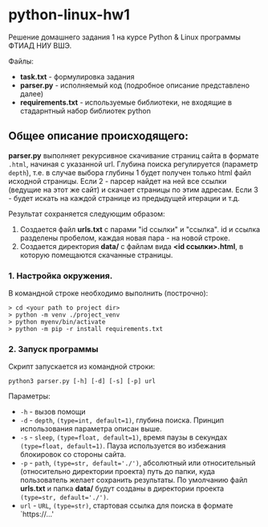 # python-linux-hw1
Решение домашнего задания 1 на курсе Python & Linux программы ФТИАД НИУ ВШЭ.

Файлы:
- **task.txt** - формулировка задания
- **parser.py** - исполняемый код (подробное описание представлено далее)
- **requirements.txt** - используемые библиотеки, не входящие в стадарнтный набор библиотек python

## Общее описание происходящего:

**parser.py** выполняет рекурсивное скачивание страниц сайта в формате `.html`, начиная с указанной url. Глубина поиска регулируется (параметр `depth`), т.е. в случае выбора глубины 1 будет получен только html файл исходной страницы. Если 2 - парсер найдет на ней все ссылки (ведущие на этот же сайт) и скачает страницы по этим адресам. Если 3 - будет искать на каждой странице из предыдущей итерации и т.д. 

Результат сохраняется следующим образом:
1. Создается файл **urls.txt** с парами "id ссылки" и "ссылка". id и ссылка разделены пробелом, каждая новая пара - на новой строке.
2. Создается директория **data/** с файлам вида **<id ссылки>.html**, в которую помещаются скачанные страницы.
                                                                

### 1. Настройка окружения. 

В командной строке необходимо выполнить (построчно): 

```
> cd <your path to project dir>
> python -m venv ./project_venv
> python myenv/bin/activate
> python -m pip -r install requirements.txt
```

### 2. Запуск программы

Скрипт запускается из командной строки:

```python3 parser.py [-h] [-d] [-s] [-p] url```

Параметры:
- `-h` - вызов помощи 
- `-d` - `depth`, `(type=int, default=1)`, глубина поиска. Принцип использования параметра описан выше.
- `-s` - `sleep`, `(type=float, default=1)`, время паузы в секундах `(type=float, default=1)`. Пауза используется во избежания блокировок со стороны сайта.
- `-p` - `path`, `(type=str, default='./')`, абсолютный или относительный (относительно директории проекта) путь до папки, куда пользователь желает сохранить результаты. По умолчанию файл **urls.txt** и папка **data/** будут созданы в директории проекта `(type=str, default='./')`.
- `url` - `URL`, `(type=str)`, стартовая ссылка для поиска в формате `https://...'

